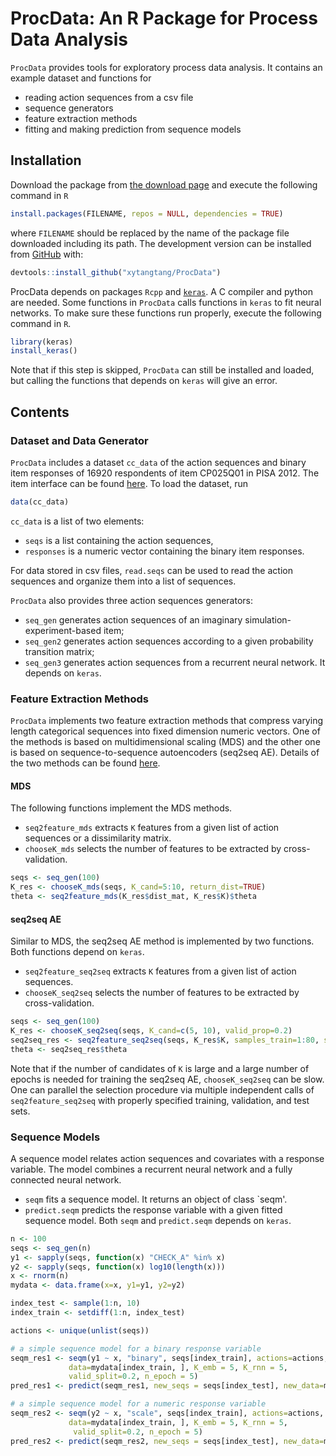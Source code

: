 
<!-- README.md is generated from README.Rmd. Please edit that file -->
ProcData: An R Package for Process Data Analysis
================================================

<!-- badges: start -->
<!-- badges: end -->
`ProcData` provides tools for exploratory process data analysis. It contains an example dataset and functions for

-   reading action sequences from a csv file
-   sequence generators
-   feature extraction methods
-   fitting and making prediction from sequence models

Installation
------------

Download the package from [the download page](www.scientifichpc.com/ProcData/download.html) and execute the following command in `R`

``` r
install.packages(FILENAME, repos = NULL, dependencies = TRUE)
```

where `FILENAME` should be replaced by the name of the package file downloaded including its path. The development version can be installed from [GitHub](https://github.com/) with:

``` r
devtools::install_github("xytangtang/ProcData")
```

ProcData depends on packages `Rcpp` and [`keras`](https://keras.rstudio.com). A C compiler and python are needed. Some functions in `ProcData` calls functions in `keras` to fit neural networks. To make sure these functions run properly, execute the following command in `R`.

``` r
library(keras)
install_keras()
```

Note that if this step is skipped, `ProcData` can still be installed and loaded, but calling the functions that depends on `keras` will give an error.

Contents
--------

### Dataset and Data Generator

`ProcData` includes a dataset `cc_data` of the action sequences and binary item responses of 16920 respondents of item CP025Q01 in PISA 2012. The item interface can be found [here](http://www.oecd.org/pisa/test-2012/testquestions/question3/). To load the dataset, run

``` r
data(cc_data)
```

`cc_data` is a list of two elements:

-   `seqs` is a list containing the action sequences,
-   `responses` is a numeric vector containing the binary item responses.

For data stored in csv files, `read.seqs` can be used to read the action sequences and organize them into a list of sequences.

`ProcData` also provides three action sequences generators:

-   `seq_gen` generates action sequences of an imaginary simulation-experiment-based item;
-   `seq_gen2` generates action sequences according to a given probability transition matrix;
-   `seq_gen3` generates action sequences from a recurrent neural network. It depends on `keras`.

### Feature Extraction Methods

`ProcData` implements two feature extraction methods that compress varying length categorical sequences into fixed dimension numeric vectors. One of the methods is based on multidimensional scaling (MDS) and the other one is based on sequence-to-sequence autoencoders (seq2seq AE). Details of the two methods can be found [here](www.scientifichpc.com/processdata/method.html).

#### MDS

The following functions implement the MDS methods.

-   `seq2feature_mds` extracts `K` features from a given list of action sequences or a dissimilarity matrix.
-   `chooseK_mds` selects the number of features to be extracted by cross-validation.

``` r
seqs <- seq_gen(100)
K_res <- chooseK_mds(seqs, K_cand=5:10, return_dist=TRUE)
theta <- seq2feature_mds(K_res$dist_mat, K_res$K)$theta
```

#### seq2seq AE

Similar to MDS, the seq2seq AE method is implemented by two functions. Both functions depend on `keras`.

-   `seq2feature_seq2seq` extracts `K` features from a given list of action sequences.
-   `chooseK_seq2seq` selects the number of features to be extracted by cross-validation.

``` r
seqs <- seq_gen(100)
K_res <- chooseK_seq2seq(seqs, K_cand=c(5, 10), valid_prop=0.2)
seq2seq_res <- seq2feature_seq2seq(seqs, K_res$K, samples_train=1:80, samples_valid=81:100)
theta <- seq2seq_res$theta
```

Note that if the number of candidates of `K` is large and a large number of epochs is needed for training the seq2seq AE, `chooseK_seq2seq` can be slow. One can parallel the selection procedure via multiple independent calls of `seq2feature_seq2seq` with properly specified training, validation, and test sets.

### Sequence Models

A sequence model relates action sequences and covariates with a response variable. The model combines a recurrent neural network and a fully connected neural network.

-   `seqm` fits a sequence model. It returns an object of class \`seqm'.
-   `predict.seqm` predicts the response variable with a given fitted sequence model. Both `seqm` and `predict.seqm` depends on `keras`.

``` r
n <- 100
seqs <- seq_gen(n)
y1 <- sapply(seqs, function(x) "CHECK_A" %in% x)
y2 <- sapply(seqs, function(x) log10(length(x)))
x <- rnorm(n)
mydata <- data.frame(x=x, y1=y1, y2=y2)

index_test <- sample(1:n, 10)
index_train <- setdiff(1:n, index_test)

actions <- unique(unlist(seqs))

# a simple sequence model for a binary response variable
seqm_res1 <- seqm(y1 ~ x, "binary", seqs[index_train], actions=actions,
             data=mydata[index_train, ], K_emb = 5, K_rnn = 5, 
             valid_split=0.2, n_epoch = 5)
pred_res1 <- predict(seqm_res1, new_seqs = seqs[index_test], new_data=mydata[index_test, ])

# a simple sequence model for a numeric response variable
seqm_res2 <- seqm(y2 ~ x, "scale", seqs[index_train], actions=actions, 
             data=mydata[index_train, ], K_emb = 5, K_rnn = 5, 
              valid_split=0.2, n_epoch = 5)
pred_res2 <- predict(seqm_res2, new_seqs = seqs[index_test], new_data=mydata[index_test, ])
```
